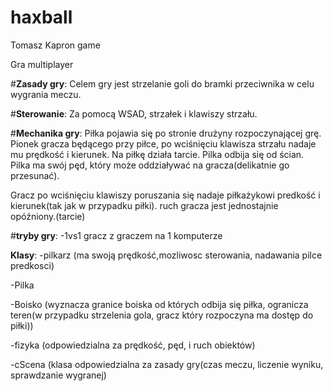 # haxball
Tomasz Kapron game

Gra multiplayer

#**Zasady gry**:
Celem gry jest strzelanie goli do bramki przeciwnika w celu wygrania meczu.

#**Sterowanie**:
Za pomocą WSAD, strzałek i klawiszy strzału.

#**Mechanika gry**:
Piłka pojawia się po stronie drużyny rozpoczynającej grę. Pionek gracza będącego przy piłce, po wciśnięciu klawisza strzału nadaje mu prędkość i kierunek. Na piłkę działa tarcie. Pilka odbija się od ścian. Pilka ma swój pęd, który może oddziaływać na gracza(delikatnie go przesunać).

Gracz po wciśnięciu klawiszy poruszania się nadaje piłkażykowi predkość i kierunek(tak jak w przypadku piłki). ruch gracza jest jednostajnie opóźniony.(tarcie)


#**tryby gry**:
-1vs1 gracz z graczem na 1 komputerze


**Klasy**:
-pilkarz (ma swoją prędkość,mozliwosc sterowania, nadawania pilce predkosci)

-Pilka

-Boisko (wyznacza granice boiska od których odbija się piłka, ogranicza teren(w przypadku strzelenia gola, gracz który rozpoczyna ma dostęp do piłki))

-fizyka (odpowiedzialna za prędkość, pęd, i ruch obiektów)

-cScena (klasa odpowiedzialna za zasady gry(czas meczu, liczenie wyniku, sprawdzanie wygranej)




